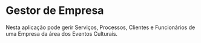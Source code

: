 # Gestor de Empresa
Nesta aplicação pode gerir Serviços, Processos, Clientes e Funcionários de uma Empresa da área dos Eventos Culturais.
